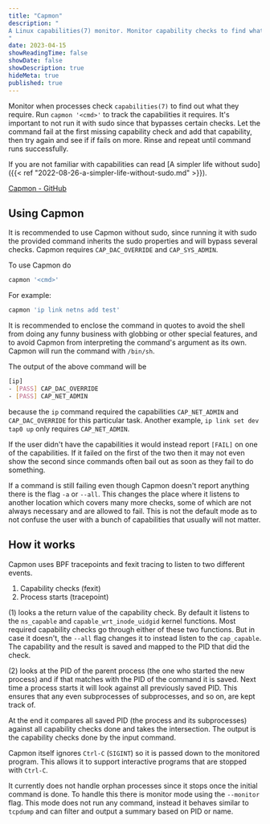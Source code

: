 ```yaml
---
title: "Capmon"
description: "
A Linux capabilities(7) monitor. Monitor capability checks to find what a command requires. Then give yourself those capabilities to run without sudo.
"
date: 2023-04-15
showReadingTime: false
showDate: false
showDescription: true
hideMeta: true
published: true
---
```


Monitor when processes check `capabilities(7)` to find out what they require.
Run `capmon '<cmd>'` to track the capabilities it requires. It's important to not
run it with sudo since that bypasses certain checks. Let the command fail at the
first missing capability check and add that capability, then try again and see
if if fails on more. Rinse and repeat until command runs successfully.

If you are not familiar with capabilities can read [A simpler life without
sudo]({{< ref "2022-08-26-a-simpler-life-without-sudo.md" >}}).

[Capmon - GitHub](https://github.com/cappe987/capmon)

## Using Capmon

It is recommended to use Capmon without sudo, since running it with sudo the
provided command inherits the sudo properties and will bypass several checks.
Capmon requires `CAP_DAC_OVERRIDE` and `CAP_SYS_ADMIN`.

To use Capmon do
```sh
capmon '<cmd>'
```

For example:
```sh
capmon 'ip link netns add test'
```
It is recommended to enclose the command in quotes to avoid the shell from doing
any funny business with globbing or other special features, and to avoid Capmon
from interpreting the command's argument as its own. Capmon will run the command
with `/bin/sh`.

The output of the above command will be
```sh
[ip]
- [PASS] CAP_DAC_OVERRIDE
- [PASS] CAP_NET_ADMIN
```
because the `ip` command required the capabilities `CAP_NET_ADMIN` and
`CAP_DAC_OVERRIDE` for this particular task. Another example, `ip link set dev
tap0 up` only requires `CAP_NET_ADMIN`.

If the user didn't have the capabilities it would instead report `[FAIL]` on one
of the capabilities. If it failed on the first of the two then it may not even
show the second since commands often bail out as soon as they fail to do
something.

If a command is still failing even though Capmon doesn't report anything there
is the flag `-a` or `--all`. This changes the place where it listens to another
location which covers many more checks, some of which are not always necessary
and are allowed to fail. This is not the default mode as to not confuse the
user with a bunch of capabilities that usually will not matter.


## How it works

Capmon uses BPF tracepoints and fexit tracing to listen to two different events.

1. Capability checks (fexit)
2. Process starts (tracepoint)

(1) looks a the return value of the capability check. By default it listens to
the `ns_capable` and `capable_wrt_inode_uidgid` kernel functions. Most required
capability checks go through either of these two functions. But in case it
doesn't, the `--all` flag changes it to instead listen to the `cap_capable`. The
capability and the result is saved and mapped to the PID that did the check.

(2) looks at the PID of the parent process (the one who started the new
process) and if that matches with the PID of the command it is saved. Next time
a process starts it will look against all previously saved PID. This ensures
that any even subprocesses of subprocesses, and so on, are kept track of.

At the end it compares all saved PID (the process and its subprocesses) against
all capability checks done and takes the intersection. The output is the
capability checks done by the input command.

Capmon itself ignores `Ctrl-C` (`SIGINT`) so it is passed down to the monitored
program. This allows it to support interactive programs that are stopped with
`Ctrl-C`.

It currently does not handle orphan processes since it stops once the initial
command is done. To handle this there is monitor mode using the `--monitor`
flag. This mode does not run any command, instead it behaves similar to
`tcpdump` and can filter and output a summary based on PID or name.


